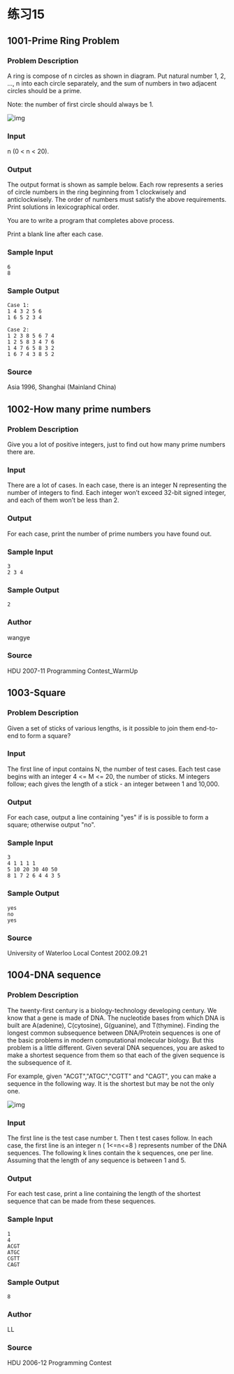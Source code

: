 # 练习15

## 1001-Prime Ring Problem

### Problem Description

A ring is compose of n circles as shown in diagram. Put natural number 1, 2, ..., n into each circle separately, and the sum of numbers in two adjacent circles should be a prime.

Note: the number of first circle should always be 1.

![img](http://acm.hdu.edu.cn/data/images/1016-1.gif)

### Input

n (0 < n < 20).

### Output

The output format is shown as sample below. Each row represents a series of circle numbers in the ring beginning from 1 clockwisely and anticlockwisely. The order of numbers must satisfy the above requirements. Print solutions in lexicographical order.

You are to write a program that completes above process.

Print a blank line after each case.

### Sample Input

```
6
8
```

### Sample Output

```
Case 1:
1 4 3 2 5 6
1 6 5 2 3 4

Case 2:
1 2 3 8 5 6 7 4
1 2 5 8 3 4 7 6
1 4 7 6 5 8 3 2
1 6 7 4 3 8 5 2
```

### Source

Asia 1996, Shanghai (Mainland China)

## 1002-How many prime numbers

### Problem Description

  Give you a lot of positive integers, just to find out how many prime numbers there are.

### Input

  There are a lot of cases. In each case, there is an integer N representing the number of integers to find. Each integer won’t exceed 32-bit signed integer, and each of them won’t be less than 2.

### Output

  For each case, print the number of prime numbers you have found out.

### Sample Input

```
3
2 3 4
```

### Sample Output

```
2
```

### Author

wangye

### Source

HDU 2007-11 Programming Contest_WarmUp

## 1003-Square

### Problem Description

Given a set of sticks of various lengths, is it possible to join them end-to-end to form a square?

### Input

The first line of input contains N, the number of test cases. Each test case begins with an integer 4 <= M <= 20, the number of sticks. M integers follow; each gives the length of a stick - an integer between 1 and 10,000.

### Output

For each case, output a line containing "yes" if is is possible to form a square; otherwise output "no".

### Sample Input

```
3
4 1 1 1 1
5 10 20 30 40 50
8 1 7 2 6 4 4 3 5
```

### Sample Output

```
yes
no
yes
```

### Source

University of Waterloo Local Contest 2002.09.21

## 1004-DNA sequence

### Problem Description

The twenty-first century is a biology-technology developing century. We know that a gene is made of DNA. The nucleotide bases from which DNA is built are A(adenine), C(cytosine), G(guanine), and T(thymine). Finding the longest common subsequence between DNA/Protein sequences is one of the basic problems in modern computational molecular biology. But this problem is a little different. Given several DNA sequences, you are asked to make a shortest sequence from them so that each of the given sequence is the subsequence of it.

For example, given "ACGT","ATGC","CGTT" and "CAGT", you can make a sequence in the following way. It is the shortest but may be not the only one.

![img](http://acm.hdu.edu.cn/data/images/C50-1006-1.jpg)

### Input

The first line is the test case number t. Then t test cases follow. In each case, the first line is an integer n ( 1<=n<=8 ) represents number of the DNA sequences. The following k lines contain the k sequences, one per line. Assuming that the length of any sequence is between 1 and 5.

### Output

For each test case, print a line containing the length of the shortest sequence that can be made from these sequences.

### Sample Input

```
1
4
ACGT
ATGC
CGTT
CAGT
```

### Sample Output

```
8
```

### Author

LL

### Source

HDU 2006-12 Programming Contest